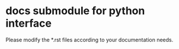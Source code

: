 # docs submodule for python interface

Please modify the *.rst files according to your documentation needs.

